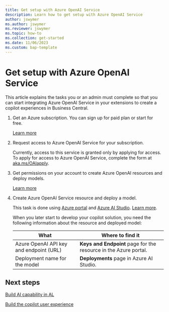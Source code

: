 ```yaml
---
title: Get setup with Azure OpenAI Service
description: Learn how to get setup with Azure OpenAI Service
author: jswymer
ms.author: jswymer
ms.reviewer: jswymer
ms.topic: how-to
ms.collection: get-started
ms.date: 11/06/2023
ms.custom: bap-template
---
```

# Get setup with Azure OpenAI Service

This article explains the tasks you or an admin must complete so that you can start integrating Azure OpenAI Service in your extensions to create a copilot experiences in Business Central.

1. Get an Azure subscription. You can sign up for paid plan or start for free.

   [Learn more](https://azure.microsoft.com)
1. Request access to Azure OpenAI Service for your subscription.

   Currently, access to this service is granted only by applying for access. To apply for access to Azure OpenAI Service, complete the form at [aka.ms/OAIapply](https://aka.ms/OAIapply). 
1. Get permissions on your account to create Azure OpenAI resources and deploy models.

   [Learn more](/azure/ai-services/openai/how-to/role-based-access-control)
1. Create Azure OpenAI Service resource and deploy a model.

   This task is done using [Azure portal](https://portal.azure.com) and [Azure AI Studio](https://oai.azure.com/). [Learn more](/azure/ai-services/openai/how-to/create-resource).

   When you later start to develop your copilot solution, you need the following information about the resource and deployed model:

   |What|Where to find it|
   |-|-|
   |Azure OpenAI API key and endpoint (URL)|**Keys and Endpoint** page for the resource in the Azure portal.
   |Deployment name for the model|**Deployments** page in Azure AI Studio.|

## Next steps

[Build AI capability in AL](ai-build-capability-in-al.md)  

[Build the copilot user experience](ai-build-experience.md)  